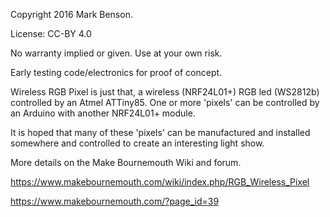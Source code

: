 Copyright 2016 Mark Benson.

License: CC-BY 4.0

No warranty implied or given. Use at your own risk.

Early testing code/electronics for proof of concept.

Wireless RGB Pixel is just that, a wireless (NRF24L01+) RGB led (WS2812b) controlled by an Atmel ATTiny85. One or more 'pixels' can be controlled by an Arduino with another NRF24L01+ module.

It is hoped that many of these 'pixels' can be manufactured and installed somewhere and controlled to create an interesting light show.

More details on the Make Bournemouth Wiki and forum.

https://www.makebournemouth.com/wiki/index.php/RGB_Wireless_Pixel

https://www.makebournemouth.com/?page_id=39